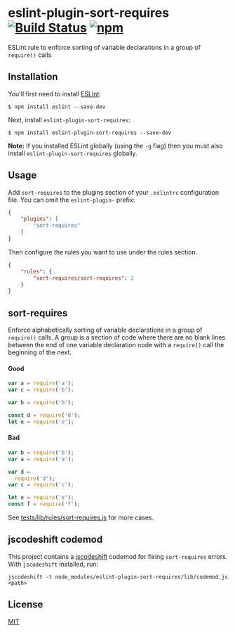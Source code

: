 # eslint-plugin-sort-requires [![Build Status](https://travis-ci.org/kentor/eslint-plugin-sort-requires.svg?branch=master)](https://travis-ci.org/kentor/eslint-plugin-sort-requires) [![npm](https://img.shields.io/npm/v/eslint-plugin-sort-requires.svg)](https://www.npmjs.com/package/eslint-plugin-sort-requires)

ESLint rule to enforce sorting of variable declarations in a group of `require()` calls

## Installation

You'll first need to install [ESLint](http://eslint.org):

```
$ npm install eslint --save-dev
```

Next, install `eslint-plugin-sort-requires`:

```
$ npm install eslint-plugin-sort-requires --save-dev
```

**Note:** If you installed ESLint globally (using the `-g` flag) then you must
also install `eslint-plugin-sort-requires` globally.

## Usage

Add `sort-requires` to the plugins section of your `.eslintrc` configuration
file. You can omit the `eslint-plugin-` prefix:

```json
{
    "plugins": [
        "sort-requires"
    ]
}
```


Then configure the rules you want to use under the rules section.

```json
{
    "rules": {
        "sort-requires/sort-requires": 2
    }
}
```

## sort-requires

Enforce alphabetically sorting of variable declarations in a group of
`require()` calls. A group is a section of code where there are no blank lines
between the end of one variable declaration node with a `require()` call the
beginning of the next.

#### Good
```js
var a = require('a');
var c = require('b');

var b = require('b');

const d = require('d');
let e = require('e');
```

#### Bad
```js
var b = require('b');
var a = require('a');

var d =
  require('d');
var c = require('c');

let e = require('e');
const f = require('f');
```

See [tests/lib/rules/sort-requires.js](tests/lib/rules/sort-requires.js) for
more cases.

## jscodeshift codemod

This project contains a [jscodeshift](https://github.com/facebook/jscodeshift)
codemod for fixing `sort-requires` errors. With `jscodeshift` installed, run:

```
jscodeshift -t node_modules/eslint-plugin-sort-requires/lib/codemod.js <path>
```

## License

[MIT](LICENSE.txt)
